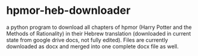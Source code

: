 # hpmor-heb-downloader
a python program to download all chapters of hpmor (Harry Potter and the Methods of Rationality) in their Hebrew translation (downloaded in current state from google drive docs, not fully edited). Files are currently downloaded as docx and merged into one complete docx file as well.
